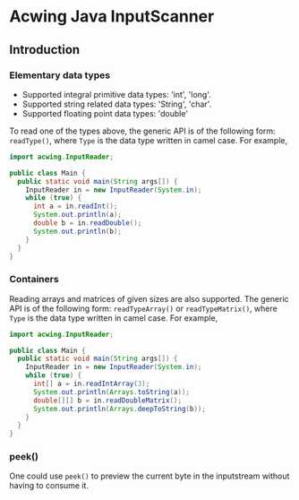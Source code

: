 # Acwing Java InputScanner

## Introduction

### Elementary data types

* Supported integral primitive data types: 'int', 'long'.
* Supported string related data types: 'String', 'char'.
* Supported floating point data types: 'double'

To read one of the types above, the generic API is of the following form: `readType()`, where `Type` is the data type written in camel case. For example, 
```java
import acwing.InputReader;

public class Main {
  public static void main(String args[]) {
    InputReader in = new InputReader(System.in);
    while (true) {
      int a = in.readInt();
      System.out.println(a);
      double b = in.readDouble();
      System.out.println(b);
    }
  }
}
```

### Containers

Reading arrays and matrices of given sizes are also supported. The generic API is of the following form: `readTypeArray()` or `readTypeMatrix()`, where `Type` is the data type written in camel case. For example, 
```java
import acwing.InputReader;

public class Main {
  public static void main(String args[]) {
    InputReader in = new InputReader(System.in);
    while (true) {
      int[] a = in.readIntArray(3);
      System.out.println(Arrays.toString(a));
      double[][] b = in.readDoubleMatrix();
      System.out.println(Arrays.deepToString(b));
    }
  }
}
```

### peek()
One could use `peek()` to preview the current byte in the inputstream without having to consume it. 
